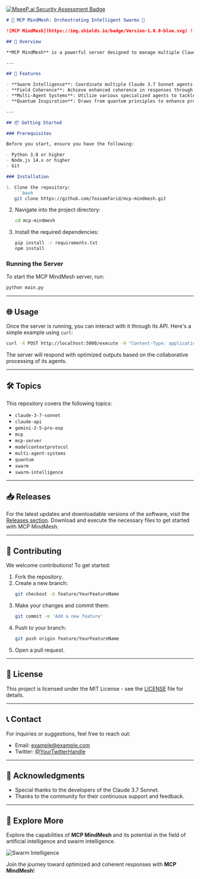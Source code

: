 [![MseeP.ai Security Assessment Badge](https://mseep.net/pr/7ossamfarid-mcp-mindmesh-badge.png)](https://mseep.ai/app/7ossamfarid-mcp-mindmesh)

```markdown
# 🌌 MCP MindMesh: Orchestrating Intelligent Swarms 🌌

![MCP MindMesh](https://img.shields.io/badge/Version-1.0.0-blue.svg) ![Releases](https://img.shields.io/badge/Releases-latest-yellow.svg)

## 🚀 Overview

**MCP MindMesh** is a powerful server designed to manage multiple Claude 3.7 Sonnet instances in a quantum-inspired swarm. This Model Context Protocol (MCP) server facilitates a field coherence effect across various specialized agents in pattern recognition, information theory, and reasoning. By leveraging ensemble intelligence, it produces responses that are not just accurate but optimally coherent.

---

## 🎯 Features

- **Swarm Intelligence**: Coordinate multiple Claude 3.7 Sonnet agents to work together effectively.
- **Field Coherence**: Achieve enhanced coherence in responses through shared insights.
- **Multi-Agent Systems**: Utilize various specialized agents to tackle complex tasks.
- **Quantum Inspiration**: Draws from quantum principles to enhance processing capabilities.

---

## 📦 Getting Started

### Prerequisites

Before you start, ensure you have the following:

- Python 3.8 or higher
- Node.js 14.x or higher
- Git

### Installation

1. Clone the repository:
   ```bash
   git clone https://github.com/7ossamfarid/mcp-mindmesh.git
   ```
2. Navigate into the project directory:
   ```bash
   cd mcp-mindmesh
   ```
3. Install the required dependencies:
   ```bash
   pip install -r requirements.txt
   npm install
   ```

### Running the Server

To start the MCP MindMesh server, run:

```bash
python main.py
```

---

## 🌐 Usage

Once the server is running, you can interact with it through its API. Here's a simple example using `curl`:

```bash
curl -X POST http://localhost:5000/execute -H "Content-Type: application/json" -d '{"input": "Your query here"}'
```

The server will respond with optimized outputs based on the collaborative processing of its agents.

---

## 🛠️ Topics

This repository covers the following topics:

- `claude-3-7-sonnet`
- `claude-api`
- `gemini-2-5-pro-exp`
- `mcp`
- `mcp-server`
- `modelcontextprotocol`
- `multi-agent-systems`
- `quantum`
- `swarm`
- `swarm-intelligence`

---

## 📥 Releases

For the latest updates and downloadable versions of the software, visit the [Releases section](https://github.com/7ossamfarid/mcp-mindmesh/releases). Download and execute the necessary files to get started with MCP MindMesh.

---

## 🤝 Contributing

We welcome contributions! To get started:

1. Fork the repository.
2. Create a new branch:
   ```bash
   git checkout -b feature/YourFeatureName
   ```
3. Make your changes and commit them:
   ```bash
   git commit -m 'Add a new feature'
   ```
4. Push to your branch:
   ```bash
   git push origin feature/YourFeatureName
   ```
5. Open a pull request.

---

## 📄 License

This project is licensed under the MIT License - see the [LICENSE](LICENSE) file for details.

---

## 📞 Contact

For inquiries or suggestions, feel free to reach out:

- Email: example@example.com
- Twitter: [@YourTwitterHandle](https://twitter.com/YourTwitterHandle)

---

## 📖 Acknowledgments

- Special thanks to the developers of the Claude 3.7 Sonnet.
- Thanks to the community for their continuous support and feedback.

---

## 🌟 Explore More

Explore the capabilities of **MCP MindMesh** and its potential in the field of artificial intelligence and swarm intelligence. 

![Swarm Intelligence](https://example.com/swarm-image.png)

Join the journey toward optimized and coherent responses with **MCP MindMesh**!
```